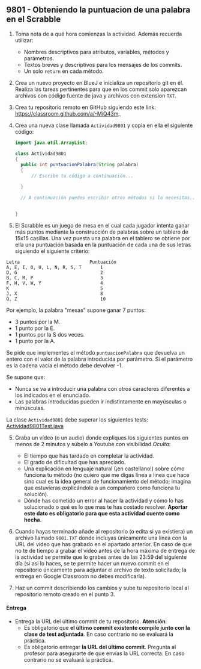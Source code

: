 ## 9801 - Obteniendo la puntuacion de una palabra en el Scrabble

1. Toma nota de a qué hora comienzas la actividad. Además recuerda utilizar:
   * Nombres descriptivos para atributos, variables, métodos y parámetros.
   * Textos breves y descriptivos para los mensajes de los commits.
   * Un solo `return` en cada método.

2. Crea un nuevo proyecto en BlueJ e inicializa un repositorio git en él. Realiza las tareas pertinentes para que en los commit solo aparezcan archivos con código fuente de java y archivos con extension `TXT`.

3. Crea tu repositorio remoto en GitHub siguiendo este link: https://classroom.github.com/a/-MiQ43m_

5. Crea una nueva clase llamada `Actividad9801` y copia en ella el siguiente código: 

      ```java
      import java.util.ArrayList;

      class Actividad9801
      {
        public int puntuacionPalabra(String palabra)
        {
            // Escribe tu código a continuación...

        }

        // A continuación puedes escribir otros métodos si lo necesitas...


      }
      ```

4. El Scrabble es un juego de mesa en el cual cada jugador intenta ganar más puntos mediante la construcción de palabras sobre un tablero de 15x15 casillas. Una vez puesta una palabra en el tablero se obtiene por ella una puntuación basada en la puntuación de cada una de sus letras siguiendo el siguiente criterio:

  ```
  Letra                          Puntuación
  A, E, I, O, U, L, N, R, S, T       1
  D, G                               2
  B, C, M, P                         3
  F, H, V, W, Y                      4
  K                                  5
  J, X                               8
  Q, Z                               10
  ```

  Por ejemplo, la palabra "mesas" supone ganar 7 puntos:
  * 3 puntos por la M.
  * 1 punto por la E.
  * 1 puntos por la S dos veces.
  * 1 punto por la A.

  Se pide que implementes el método `puntuacionPalabra` que devuelva un entero con el valor de la palabra introducida por parámetro. Si el parámetro es la cadena vacía el método debe devolver -1.

  Se supone que:
  * Nunca se va a introducir una palabra con otros caracteres diferentes a los indicados en el enunciado.
  * Las palabras introducidas pueden ir indistintamente en mayúsculas o minúsculas.
  
  La clase `Actividad9801` debe superar los siguientes tests: [Actividad9801Test.java](https://gist.github.com/miguelbayon/79be58c9cb5671c249bdba065cc1769f)

5. Graba un vídeo (o un audio) donde expliques los siguientes puntos en menos de 2 minutos y súbelo a Youtube con visibilidad *Oculta*:
    - El tiempo que has tardado en completar la actividad.
    - El grado de dificultad que has apreciado.
    - Una explicación en lenguaje natural (¡en castellano!) sobre cómo funciona tu método (no quiero que me digas línea a linea que hace sino cual es la idea general de funcionamiento del método; imagina que estuvieras explicándole a un compañero como funciona tu solución).
    - Dónde has cometido un error al hacer la actividad y cómo lo has solucionado o qué es lo que mas te has costado resolver. **Aportar este dato es obligatorio para que esta actividad cuente como hecha.**

5. Cuando hayas terminado añade al repositorio (o edita si ya existiera) un archivo llamado `9801.TXT` donde incluyas únicamente una línea con la URL del vídeo que has grabado en el apartado anterior. En caso de que no te de tiempo a grabar el vídeo antes de la hora máxima de entrega de la actividad se permite que lo grabes antes de las 23:59 del siguiente día (si asi lo haces, se te permite hacer un nuevo commit en el repositorio únicamente para adjuntar el archivo de texto solicitado; la entrega en Google Classroom no debes modificarla).

6. Haz un commit describiendo los cambios y sube tu repositorio local al repositorio remoto creado en el punto 3.

#### Entrega

* Entrega la URL del último commit de tu repositorio. __Atención__: 
  * Es obligatorio que __el último commit existente compile junto con la clase de test adjuntada__. En caso contrario no se evaluará la práctica.
  * Es obligatorio entregar __la URL del último commit__. Pregunta al profesor para asegurarte de que envías la URL correcta. En caso contrario no se evaluará la práctica.
